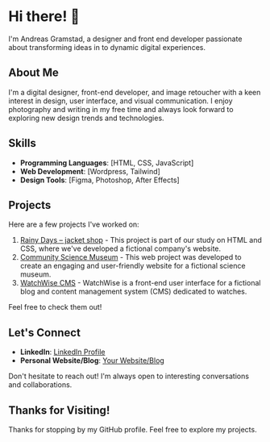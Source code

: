 # Hi there! 👋

I'm Andreas Gramstad, a designer and front end developer passionate about transforming ideas in to dynamic digital experiences.

## About Me

I'm a digital designer, front-end developer, and image retoucher with a keen interest in design, user interface, and visual communication. I enjoy photography and writing in my free time and always look forward to exploring new design trends and technologies.

## Skills

- **Programming Languages**: [HTML, CSS, JavaScript]
- **Web Development**: [Wordpress, Tailwind]
- **Design Tools**: [Figma, Photoshop, After Effects]

## Projects

Here are a few projects I've worked on:

1. [Rainy Days – jacket shop](https://github.com/andgram/andgram-cross-course.git) - This project is part of our study on HTML and CSS, where we've developed a fictional company's website.
2. [Community Science Museum](https://github.com/andgram/SemesterProject1.git) - This web project was developed to create an engaging and user-friendly website for a fictional science museum.
3. [WatchWise CMS](https://github.com/NoroffFEU/FED1-PE1-andgram.git) - WatchWise is a front-end user interface for a fictional blog and content management system (CMS) dedicated to watches. 

Feel free to check them out!

## Let's Connect

- **LinkedIn**: [LinkedIn Profile](https://www.linkedin.com/in/andreas-gramstad-416408253/)
- **Personal Website/Blog**: [Your Website/Blog](Link)

Don't hesitate to reach out! I'm always open to interesting conversations and collaborations.

## Thanks for Visiting!

Thanks for stopping by my GitHub profile. Feel free to explore my projects.

